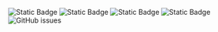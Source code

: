 ![Static Badge](https://img.shields.io/badge/blacklists-60-000000) ![Static Badge](https://img.shields.io/badge/blacklisted-2720033-cc0000) ![Static Badge](https://img.shields.io/badge/whitelisted-2242-00CC00) ![Static Badge](https://img.shields.io/badge/streaming_blacklist-28106-000000) ![GitHub issues](https://img.shields.io/github/issues/fabriziosalmi/blacklists)
